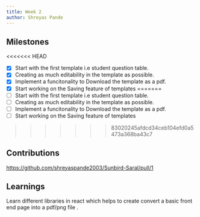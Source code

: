 ```yaml
---
title: Week 2
author: Shreyas Pande
---
```


## Milestones
<<<<<<< HEAD
- [x] Start with the first template i.e student question table. 
- [x] Creating as much editability in the template as possible.
- [x] Implement a funcitonality to Download the template as a pdf.
- [x] Start working on the Saving feature of templates
=======
- [ ] Start with the first template i.e student question table. 
- [ ] Creating as much editability in the template as possible.
- [ ] Implement a funcitonality to Download the template as a pdf.
- [ ] Start working on the Saving feature of templates
>>>>>>> 83020245afdcd34ceb104efd0a5473a368ba43c7


## Contributions
https://github.com/shreyaspande2003/Sunbird-Saral/pull/1

## Learnings

Learn different libraries in react which helps to create convert a basic front end page into 
a pdf/png file .